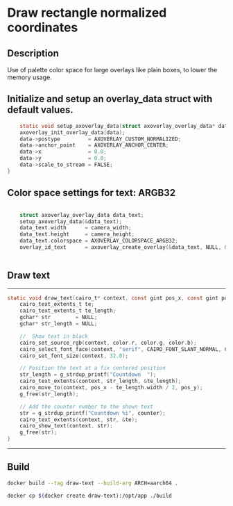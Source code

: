 # Draw rectangle normalized coordinates


## Description

Use of palette color space for large overlays like plain boxes, to lower the memory usage.

## Initialize and setup an overlay_data struct with default values.

```c
    static void setup_axoverlay_data(struct axoverlay_overlay_data* data) {
    axoverlay_init_overlay_data(data);
    data->postype         = AXOVERLAY_CUSTOM_NORMALIZED;
    data->anchor_point    = AXOVERLAY_ANCHOR_CENTER;
    data->x               = 0.0;
    data->y               = 0.0;
    data->scale_to_stream = FALSE;
}
```

## Color space settings for text: ARGB32

```c

    struct axoverlay_overlay_data data_text;
    setup_axoverlay_data(&data_text);
    data_text.width      = camera_width;
    data_text.height     = camera_height;
    data_text.colorspace = AXOVERLAY_COLORSPACE_ARGB32;
    overlay_id_text      = axoverlay_create_overlay(&data_text, NULL, &error_text);
    
```


## Draw text
---
```c
static void draw_text(cairo_t* context, const gint pos_x, const gint pos_y) {
    cairo_text_extents_t te;
    cairo_text_extents_t te_length;
    gchar* str        = NULL;
    gchar* str_length = NULL;

    //  Show text in black
    cairo_set_source_rgb(context, color.r, color.g, color.b);
    cairo_select_font_face(context, "serif", CAIRO_FONT_SLANT_NORMAL, CAIRO_FONT_WEIGHT_BOLD);
    cairo_set_font_size(context, 32.0);

    // Position the text at a fix centered position
    str_length = g_strdup_printf("Countdown  ");
    cairo_text_extents(context, str_length, &te_length);
    cairo_move_to(context, pos_x - te_length.width / 2, pos_y);
    g_free(str_length);

    // Add the counter number to the shown text
    str = g_strdup_printf("Countdown %i", counter);
    cairo_text_extents(context, str, &te);
    cairo_show_text(context, str);
    g_free(str);
}
```
---
## Build

```bash
docker build --tag draw-text --build-arg ARCH=aarch64 .
```

```bash
docker cp $(docker create draw-text):/opt/app ./build
```